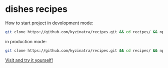 # dishes recipes

How to start project in devolopment mode:

```sh
git clone https://github.com/kyzinatra/recipes.git && cd recipes/ && npm i && npm run dev
```

in production mode:

```sh
git clone https://github.com/kyzinatra/recipes.git && cd recipes/ && npm i && npm run build && npm start
```

[Visit and try it yourself!](https://404.ru)
